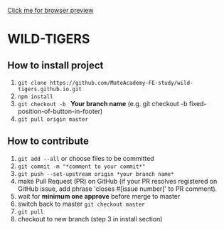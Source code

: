 [Click me for browser preview](https://mateacademy-fe-study.github.io/wild-tigers.github.io/)


# WILD-TIGERS

## How to **install** project

1. `git clone https://github.com/MateAcademy-FE-study/wild-tigers.github.io.git`
2. `npm install`
3. `git checkout -b ` **Your branch name** (e.g. git checkout -b fixed-position-of-button-in-footer)
4. `git pull origin master`


## How to contribute

1. `git add --all` or choose files to be committed
2. `git commit -m "*comment to your commit*"`
3. `git push --set-upstream origin *your branch name*`
4.  make Pull Request (PR) on GitHub (if your PR resolves registered on GitHub issue, add phrase 'closes #[issue number]' to PR comment).
5.  wait for **minimum one approve** before merge to master
6.  switch back to master `git checkout master`
7. `git pull`
8. checkout to new branch (step 3 in install section)
